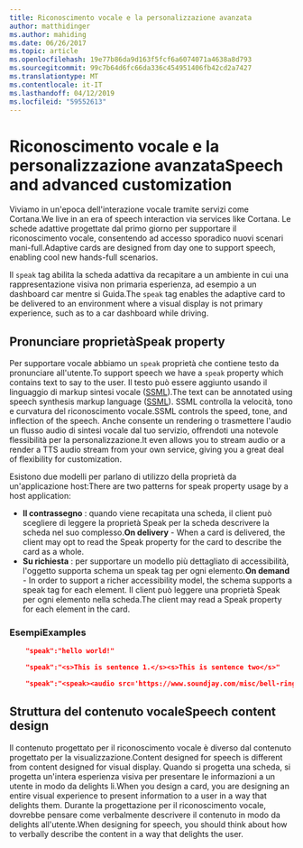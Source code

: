 ```yaml
---
title: Riconoscimento vocale e la personalizzazione avanzata
author: matthidinger
ms.author: mahiding
ms.date: 06/26/2017
ms.topic: article
ms.openlocfilehash: 19e77b86da9d163f5fcf6a6074071a4638a8d793
ms.sourcegitcommit: 99c7b64d6fc66da336c454951406fb42cd2a7427
ms.translationtype: MT
ms.contentlocale: it-IT
ms.lasthandoff: 04/12/2019
ms.locfileid: "59552613"
---
```

# <a name="speech-and-advanced-customization"></a><span data-ttu-id="ea9e6-102">Riconoscimento vocale e la personalizzazione avanzata</span><span class="sxs-lookup"><span data-stu-id="ea9e6-102">Speech and advanced customization</span></span>
<span data-ttu-id="ea9e6-103">Viviamo in un'epoca dell'interazione vocale tramite servizi come Cortana.</span><span class="sxs-lookup"><span data-stu-id="ea9e6-103">We live in an era of speech interaction via services like Cortana.</span></span>  <span data-ttu-id="ea9e6-104">Le schede adattive progettate dal primo giorno per supportare il riconoscimento vocale, consentendo ad accesso sporadico nuovi scenari mani-full.</span><span class="sxs-lookup"><span data-stu-id="ea9e6-104">Adaptive cards are designed from day one to support speech, enabling cool new hands-full scenarios.</span></span>

<span data-ttu-id="ea9e6-105">Il `speak` tag abilita la scheda adattiva da recapitare a un ambiente in cui una rappresentazione visiva non primaria esperienza, ad esempio a un dashboard car mentre si Guida.</span><span class="sxs-lookup"><span data-stu-id="ea9e6-105">The `speak` tag enables the adaptive card to be delivered to an environment where a visual display is not primary experience, such as to a car dashboard while driving.</span></span> 

## <a name="speak-property"></a><span data-ttu-id="ea9e6-106">Pronunciare proprietà</span><span class="sxs-lookup"><span data-stu-id="ea9e6-106">Speak property</span></span>
<span data-ttu-id="ea9e6-107">Per supportare vocale abbiamo un `speak` proprietà che contiene testo da pronunciare all'utente.</span><span class="sxs-lookup"><span data-stu-id="ea9e6-107">To support speech we have a `speak` property which contains text to say to the user.</span></span> <span data-ttu-id="ea9e6-108">Il testo può essere aggiunto usando il linguaggio di markup sintesi vocale ([SSML](https://msdn.microsoft.com/en-us/library/office/hh361578)).</span><span class="sxs-lookup"><span data-stu-id="ea9e6-108">The text can be annotated using speech synthesis markup language ([SSML](https://msdn.microsoft.com/en-us/library/office/hh361578)).</span></span> <span data-ttu-id="ea9e6-109">SSML controlla la velocità, tono e curvatura del riconoscimento vocale.</span><span class="sxs-lookup"><span data-stu-id="ea9e6-109">SSML controls the speed, tone, and inflection of the speech.</span></span>  <span data-ttu-id="ea9e6-110">Anche consente un rendering o trasmettere l'audio un flusso audio di sintesi vocale dal tuo servizio, offrendoti una notevole flessibilità per la personalizzazione.</span><span class="sxs-lookup"><span data-stu-id="ea9e6-110">It even allows you to stream audio or a render a TTS audio stream from your own service, giving you a great deal of flexibility for customization.</span></span>

<span data-ttu-id="ea9e6-111">Esistono due modelli per parlano di utilizzo della proprietà da un'applicazione host:</span><span class="sxs-lookup"><span data-stu-id="ea9e6-111">There are two patterns for speak property usage by a host application:</span></span>

* <span data-ttu-id="ea9e6-112">**Il contrassegno** : quando viene recapitata una scheda, il client può scegliere di leggere la proprietà Speak per la scheda descrivere la scheda nel suo complesso.</span><span class="sxs-lookup"><span data-stu-id="ea9e6-112">**On delivery** - When a card is delivered, the client may opt to read the Speak property for the card to describe the card as a whole.</span></span>
* <span data-ttu-id="ea9e6-113">**Su richiesta** : per supportare un modello più dettagliato di accessibilità, l'oggetto supporta schema un speak tag per ogni elemento.</span><span class="sxs-lookup"><span data-stu-id="ea9e6-113">**On demand** - In order to support a richer accessibility model, the schema supports a speak tag for each element.</span></span> <span data-ttu-id="ea9e6-114">Il client può leggere una proprietà Speak per ogni elemento nella scheda.</span><span class="sxs-lookup"><span data-stu-id="ea9e6-114">The client may read a Speak property  for each element in the card.</span></span>

### <a name="examples"></a><span data-ttu-id="ea9e6-115">Esempi</span><span class="sxs-lookup"><span data-stu-id="ea9e6-115">Examples</span></span>

```json
    "speak":"hello world!"

    "speak":"<s>This is sentence 1.</s><s>This is sentence two</s>"

    "speak":"<speak><audio src='https://www.soundjay.com/misc/bell-ringing-04.mp3'/><s>Time to wake up!</s></speak>"
```

## <a name="speech-content-design"></a><span data-ttu-id="ea9e6-116">Struttura del contenuto vocale</span><span class="sxs-lookup"><span data-stu-id="ea9e6-116">Speech content design</span></span>

<span data-ttu-id="ea9e6-117">Il contenuto progettato per il riconoscimento vocale è diverso dal contenuto progettato per la visualizzazione.</span><span class="sxs-lookup"><span data-stu-id="ea9e6-117">Content designed for speech is different from content designed for visual display.</span></span> <span data-ttu-id="ea9e6-118">Quando si progetta una scheda, si progetta un'intera esperienza visiva per presentare le informazioni a un utente in modo da delights li.</span><span class="sxs-lookup"><span data-stu-id="ea9e6-118">When you design a card, you are designing an entire visual experience to present information to a user in a way that delights them.</span></span> <span data-ttu-id="ea9e6-119">Durante la progettazione per il riconoscimento vocale, dovrebbe pensare come verbalmente descrivere il contenuto in modo da delights all'utente.</span><span class="sxs-lookup"><span data-stu-id="ea9e6-119">When designing for speech, you should think about how to verbally describe the content in a way that delights the user.</span></span>  
